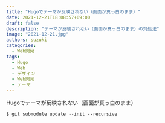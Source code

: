 ```yaml
---
title: "Hugoでテーマが反映されない（画面が真っ白のまま）"
date: 2021-12-21T18:08:57+09:00
draft: false
description: "テーマが反映されない（画面が真っ白のまま）の対処法"
image: "2021-12-21.jpg"
authors: suzuki
categories:
  - Web開発
tags:
  - Hugo
  - Web
  - デザイン
  - Web開発
  - テーマ
---
```

Hugoでテーマが反映されない（画面が真っ白のまま）
```shell
$ git submodule update --init --recursive
```

